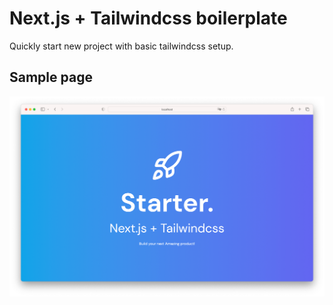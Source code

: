 # Next.js + Tailwindcss boilerplate

Quickly start new project with basic tailwindcss setup.

## Sample page
![demo](demo-app.png)
